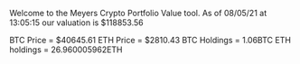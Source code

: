 Welcome to the Meyers Crypto Portfolio Value tool. 
As of 08/05/21 at 13:05:15 our valuation is $118853.56 

BTC Price = $40645.61
 ETH Price = $2810.43
BTC Holdings = 1.06BTC
 ETH holdings = 26.960005962ETH 
